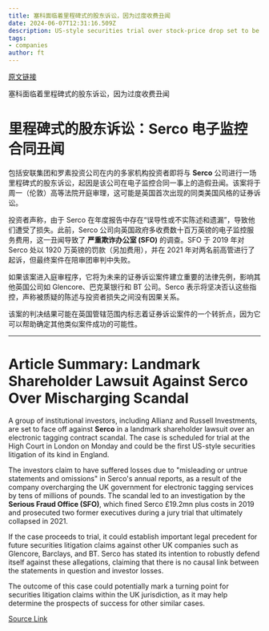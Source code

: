 ```yaml
---
title: 塞科面临着里程碑式的股东诉讼，因为过度收费丑闻
date: 2024-06-07T12:31:16.509Z
description: US-style securities trial over stock-price drop set to be first of its kind in England
tags: 
- companies
author: ft
---
```


[原文链接](https://ft.com/content/4ec51149-7d62-44d5-b9d5-2f65245eacee)

塞科面临着里程碑式的股东诉讼，因为过度收费丑闻

# 里程碑式的股东诉讼：Serco 电子监控合同丑闻

包括安联集团和罗素投资公司在内的多家机构投资者即将与 **Serco** 公司进行一场里程碑式的股东诉讼，起因是该公司在电子监控合同一事上的造假丑闻。该案将于周一（伦敦）高等法院开庭审理，这可能是英国首次出现的同类美国风格的证券诉讼。

投资者声称，由于 Serco 在年度报告中存在“误导性或不实陈述和遗漏”，导致他们遭受了损失。此前，Serco 公司向英国政府多收费数十百万英镑的电子监控服务费用，这一丑闻导致了 **严重欺诈办公室 (SFO)** 的调查。SFO 于 2019 年对 Serco 处以 1920 万英镑的罚款（另加费用），并在 2021 年对两名前高管进行了起诉，但最终案件在陪审团审判中失败。

如果该案进入庭审程序，它将为未来的证券诉讼案件建立重要的法律先例，影响其他英国公司如 Glencore、巴克莱银行和 BT 公司。Serco 表示将坚决否认这些指控，声称被质疑的陈述与投资者损失之间没有因果关系。

该案的判决结果可能在英国管辖范围内标志着证券诉讼案件的一个转折点，因为它可以帮助确定其他类似案件成功的可能性。

---

 # Article Summary: Landmark Shareholder Lawsuit Against Serco Over Mischarging Scandal

A group of institutional investors, including Allianz and Russell Investments, are set to face off against **Serco** in a landmark shareholder lawsuit over an electronic tagging contract scandal. The case is scheduled for trial at the High Court in London on Monday and could be the first US-style securities litigation of its kind in England.

The investors claim to have suffered losses due to "misleading or untrue statements and omissions" in Serco's annual reports, as a result of the company overcharging the UK government for electronic tagging services by tens of millions of pounds. The scandal led to an investigation by the **Serious Fraud Office (SFO)**, which fined Serco £19.2mn plus costs in 2019 and prosecuted two former executives during a jury trial that ultimately collapsed in 2021.

If the case proceeds to trial, it could establish important legal precedent for future securities litigation claims against other UK companies such as Glencore, Barclays, and BT. Serco has stated its intention to robustly defend itself against these allegations, claiming that there is no causal link between the statements in question and investor losses.

The outcome of this case could potentially mark a turning point for securities litigation claims within the UK jurisdiction, as it may help determine the prospects of success for other similar cases.

[Source Link](https://ft.com/content/4ec51149-7d62-44d5-b9d5-2f65245eacee)

